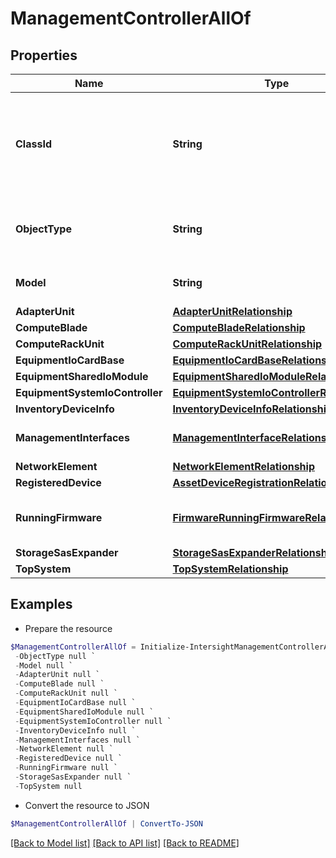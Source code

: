 # ManagementControllerAllOf
## Properties

Name | Type | Description | Notes
------------ | ------------- | ------------- | -------------
**ClassId** | **String** | The fully-qualified name of the instantiated, concrete type. This property is used as a discriminator to identify the type of the payload when marshaling and unmarshaling data. | [default to "management.Controller"]
**ObjectType** | **String** | The fully-qualified name of the instantiated, concrete type. The value should be the same as the &#39;ClassId&#39; property. | [default to "management.Controller"]
**Model** | **String** | Model of the endpoint that houses the management controller. | [optional] [readonly] 
**AdapterUnit** | [**AdapterUnitRelationship**](AdapterUnitRelationship.md) |  | [optional] 
**ComputeBlade** | [**ComputeBladeRelationship**](ComputeBladeRelationship.md) |  | [optional] 
**ComputeRackUnit** | [**ComputeRackUnitRelationship**](ComputeRackUnitRelationship.md) |  | [optional] 
**EquipmentIoCardBase** | [**EquipmentIoCardBaseRelationship**](EquipmentIoCardBaseRelationship.md) |  | [optional] 
**EquipmentSharedIoModule** | [**EquipmentSharedIoModuleRelationship**](EquipmentSharedIoModuleRelationship.md) |  | [optional] 
**EquipmentSystemIoController** | [**EquipmentSystemIoControllerRelationship**](EquipmentSystemIoControllerRelationship.md) |  | [optional] 
**InventoryDeviceInfo** | [**InventoryDeviceInfoRelationship**](InventoryDeviceInfoRelationship.md) |  | [optional] 
**ManagementInterfaces** | [**ManagementInterfaceRelationship[]**](ManagementInterfaceRelationship.md) | An array of relationships to managementInterface resources. | [optional] [readonly] 
**NetworkElement** | [**NetworkElementRelationship**](NetworkElementRelationship.md) |  | [optional] 
**RegisteredDevice** | [**AssetDeviceRegistrationRelationship**](AssetDeviceRegistrationRelationship.md) |  | [optional] 
**RunningFirmware** | [**FirmwareRunningFirmwareRelationship[]**](FirmwareRunningFirmwareRelationship.md) | An array of relationships to firmwareRunningFirmware resources. | [optional] [readonly] 
**StorageSasExpander** | [**StorageSasExpanderRelationship**](StorageSasExpanderRelationship.md) |  | [optional] 
**TopSystem** | [**TopSystemRelationship**](TopSystemRelationship.md) |  | [optional] 

## Examples

- Prepare the resource
```powershell
$ManagementControllerAllOf = Initialize-IntersightManagementControllerAllOf  -ClassId null `
 -ObjectType null `
 -Model null `
 -AdapterUnit null `
 -ComputeBlade null `
 -ComputeRackUnit null `
 -EquipmentIoCardBase null `
 -EquipmentSharedIoModule null `
 -EquipmentSystemIoController null `
 -InventoryDeviceInfo null `
 -ManagementInterfaces null `
 -NetworkElement null `
 -RegisteredDevice null `
 -RunningFirmware null `
 -StorageSasExpander null `
 -TopSystem null
```

- Convert the resource to JSON
```powershell
$ManagementControllerAllOf | ConvertTo-JSON
```

[[Back to Model list]](../README.md#documentation-for-models) [[Back to API list]](../README.md#documentation-for-api-endpoints) [[Back to README]](../README.md)

